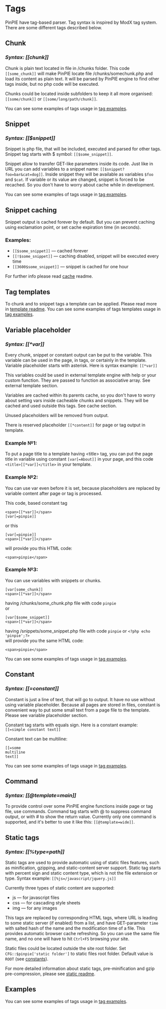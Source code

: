
# Tags
PinPIE have tag-based parser. Tag syntax is inspired by ModX tag system. There are some different tags described below. 

## Chunk
### *Syntax: [[chunk]]*
Chunk is plain text located in file in /chunks folder. This code ```[[some_chunk]]``` will make PinPIE locate file /chunks/somechunk.php and load its content as plain text. It will be parsed by PinPIE engine to find other tags inside, but no php code will be executed.

Chunks could be located inside subfolders to keep it all more organised: ```[[some/chunk]]``` or ```[[some/long/path/chunk]]```.

You can see some examples of tags usage in [tag examples](../examples/tags/readme.md).


## Snippet
### *Syntax: [[$snippet]]*
Snippet is php file, that will be included, executed and parsed for other tags. Snippet tag starts with $ symbol: ```[[$some_snippet]]```.

Snippet allow to transfer GET-like parameters inside its code. Just like in URL you can add variables to a snippet name: ```[[$snippet?foo=bar&cat=dog]]```. Inside snippet they will be available as variables ```$foo``` and ```$cat```. If variable or its value are changed, snippet is forced to be recached. So you don't have to worry about cache while in development.

You can see some examples of tags usage in [tag examples](../examples/tags/readme.md).


## Snippet caching
Snippet output is cached forever by default. But you can prevent caching using exclamation point, or set cache expiration time (in seconds).

### Examples:  
 - ```[[$some_snippet]]``` &mdash; cached forever
 - ```[[!$some_snippet]]``` &mdash; caching disabled, snippet will be executed every time
 - ```[[3600$some_snippet]]``` &mdash; snippet is cached for one hour
 
For further info please read [cache](cache.md) readme.
 
## Tag templates
To chunk and to snippet tags a template can be applied. Please read more in [template readme](template.md).
You can see some examples of tags templates usage in [tag examples](../examples/tags/readme.md).

## Variable placeholder
### *Syntax: [[\*var]]*
Every chunk, snippet or constant output can be put to the variable. This variable can be used in the page, in tags, or certainly in the template. Variable placeholder starts with asterisk. Here is syntax example: ```[[*var]]```

This variables could be used in external template engine with help or your custom function. They are passed to function as associative array. See external template section.

Variables are cached within its parents cache, so you don't have to worry about setting vars inside cacheable chunks and snippets. They will be cached and used outside this tags. See cache section. 

Unused placeholders will be removed from output.

There is reserved placeholder ```[[*content]]``` for page or tag output in template.

### Example №1:  
To put a page title to a template having \<title\> tag, you can put the page title in variable using constant ```[var[=About]]``` in your page, and this code ```<title>[[*var]]</title>``` in your template.

### Example №2:  
You can use var even before it is set, because placeholders are replaced by variable content after page or tag is processed.

This code, based constant tag
```
<span>[[*var]]</span>
[var[=pinpie]]
```
or this
```
[var[=pinpie]]
<span>[[*var]]</span>
```
will provide you this HTML code:  
```
<span>pinpie</span>
```

### Example №3:  
You can use variables with snippets or chunks.
```
[var[some_chunk]]
<span>[[*var]]</span>
```
having /chunks/some_chunk.php file with code ```pinpie```   
or
```
[var[$some_snippet]]
<span>[[*var]]</span>
```
having /snippets/some_snippet.php file with code ```pinpie``` or ```<?php echo 'pinpie';?>```  
will provide you the same HTML code:  
```
<span>pinpie</span>
```   
   
You can see some examples of tags usage in [tag examples](../examples/tags/readme.md).


## Constant
### *Syntax: [[=constant]]*
Constant is just a line of text, that will go to output. It have no use without using variable placeholder. Because all pages are stored in files, constant is convenient way to put some small text from a page file to the template. Please see variable placeholder section.

Constant tag starts with equals sign. Here is a constant example:  
```[[=simple constant text]]```

Constant text can be multiline:  
```
[[=some  
multiline  
text]]
```

You can see some examples of tags usage in [tag examples](../examples/tags/readme.md).

## Command
### *Syntax: [[@template=main]]*
To provide control over some PinPIE engine functions inside page or tag file, use commands. Command tag starts with @ to suppress command output, or with \# to show the return value. Currently only one command is supported, and it's better to use it like this: ```[[@template=wide]]```.  


## Static tags
### *Syntax: [[%type=path]]*
Static tags are used to provide automatic using of static files features, such as minification, gzipping, and static-content server support. Static tag starts with percent sign and static content type, which is not the file extension or type. Syntax example: ```[[%js=/javascript/jquery.js]]```

Currently three types of static content are supported:    
 - js &mdash; for javascript files
 - css &mdash; for cascading style sheets
 - img &mdash; for any images

This tags are replaced by corresponding HTML tags, where URL is leading to some static server (if enabled) from a list, and have GET-parameter ```time``` with salted hash of the name and the modification time of a file. This provides automatic browser cache refreshing. So you can use the same file name, and no one will have to hit ```Ctrl+F5``` browsing your site.

Static files could be located outside the site root folder. Set ```CFG::$pinpie['static folder']``` to static files root folder. Default value is ```ROOT``` (see [constants](#root)).

For more detailed information about static tags, pre-minification and gzip pre-compression, please see [static readme](static.md).


## Examples
You can see some examples of tags usage in [tag examples](../examples/tags/readme.md).